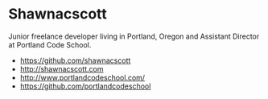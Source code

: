 Shawnacscott
============
 Junior freelance developer living in Portland, Oregon and Assistant Director at Portland Code School.
  - https://github.com/shawnacscott
  - http://shawnacscott.com
  - http://www.portlandcodeschool.com/
  - https://github.com/portlandcodeschool
